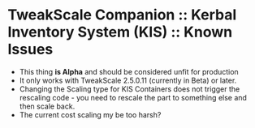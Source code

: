 # TweakScale Companion :: Kerbal Inventory System (KIS) :: Known Issues

* This thing **is Alpha** and should be considered unfit for production
* It only works with TweakScale 2.5.0.11 (currently in Beta) or later.
* Changing the Scaling type for KIS Containers does not trigger the rescaling code - you need to rescale the part to something else and then scale back.
* The current cost scaling my be too harsh?